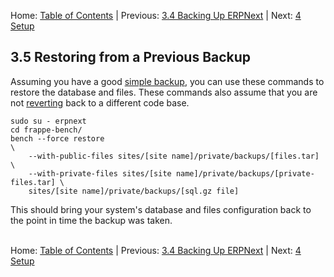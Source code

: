 Home: [Table of Contents](../ "Table of Contents") | Previous: [3.4 Backing Up ERPNext](backup "Backing Up ERPNext") | Next: [4 Setup](../setup/setup "Setup")

## 3.5 Restoring from a Previous Backup

Assuming you have a good [simple backup](backup#Simple "Backing Up ERPNext"), you can use these commands to restore the database and files. These commands also assume that you are not [reverting](revert "Reverting to an Older Version") back to a different code base.

    sudo su - erpnext
    cd frappe-bench/
    bench --force restore                                                          \
        --with-public-files sites/[site name]/private/backups/[files.tar]          \
        --with-private-files sites/[site name]/private/backups/[private-files.tar] \
        sites/[site name]/private/backups/[sql.gz file]

This should bring your system's database and files configuration back to the point in time the backup was taken.<br /><br />

Home: [Table of Contents](../ "Table of Contents") | Previous: [3.4 Backing Up ERPNext](backup "Backing Up ERPNext") | Next: [4 Setup](../setup/setup "Setup")
